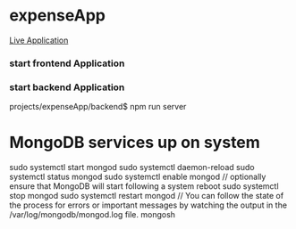 # expenseApp
<a href="https://expense-app-i2th.onrender.com"> Live Application </a>
### start frontend Application

### start backend Application
projects/expenseApp/backend$ npm run server

# MongoDB services up on system 
sudo systemctl start mongod
sudo systemctl daemon-reload
sudo systemctl status mongod
sudo systemctl enable mongod   // optionally ensure that MongoDB will start following a system reboot 
sudo systemctl stop mongod
sudo systemctl restart mongod // You can follow the state of the process for errors or important messages by watching the output in the /var/log/mongodb/mongod.log file.
mongosh
